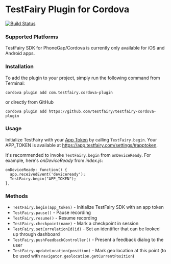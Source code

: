 # TestFairy Plugin for Cordova 

[![Build Status](https://travis-ci.org/testfairy/testfairy-cordova-plugin.svg?branch=master)](https://travis-ci.org/testfairy/testfairy-cordova-plugin)

### Supported Platforms

TestFairy SDK for PhoneGap/Cordova is currently only available for iOS and Android apps.

### Installation

To add the plugin to your project, simply run the following command from Terminal:

```
cordova plugin add com.testfairy.cordova-plugin
```

or directly from GitHub

```
cordova plugin add https://github.com/testfairy/testfairy-cordova-plugin
```

### Usage

Initialize TestFairy with your [App Token](https://app.testfairy.com/settings/#apptoken) by calling `TestFairy.begin`. Your APP_TOKEN is available at https://app.testfairy.com/settings/#apptoken.

It's recommended to invoke `TestFairy.begin` from `onDeviceReady`. For example, here's *onDeviceReady* from *index.js*:

```
onDeviceReady: function() {
  app.receivedEvent('deviceready');
  TestFairy.begin("APP_TOKEN");
},
```

### Methods

 * `TestFairy.begin(app_token)` - Initialize TestFairy SDK with an app token
 * `TestFairy.pause()` - Pause recording 
 * `TestFairy.resume()` - Resume recording
 * `TestFairy.checkpoint(name)` - Mark a checkpoint in session
 * `TestFairy.setCorrelationId(id)` - Set an identifier that can be looked up through dashboard
 * `TestFairy.pushFeedbackController()` - Present a feedback dialog to the user
 * `TestFairy.updateLocation(position)` - Mark geo location at this point (to be used with `navigator.geolocation.getCurrentPosition`)




 

